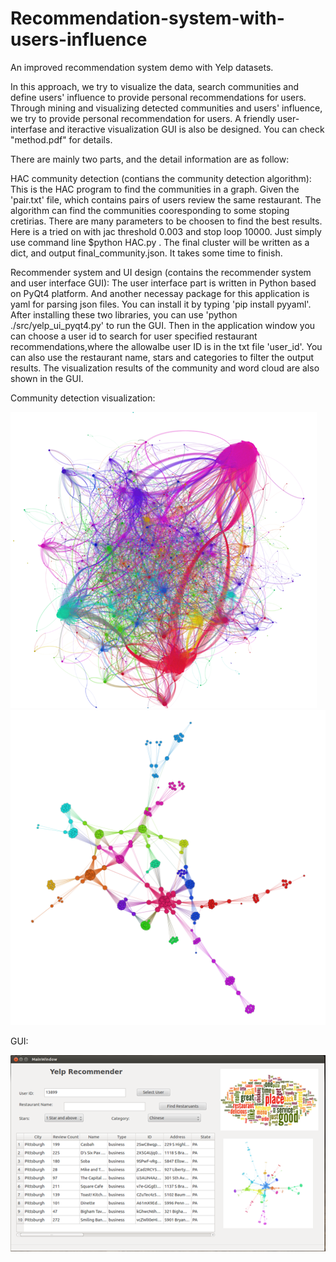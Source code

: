 # Recommendation-system-with-users-influence

An improved recommendation system demo with Yelp datasets. 

In this approach, we try to visualize the data, search communities and define users' influence to provide 
personal recommendations for users. Through mining and visualizing detected communities and users'
influence, we try to provide personal recommendation for users. A friendly user-interfase and iteractive 
visualization GUI is also be designed. You can check "method.pdf" for details. 

There are mainly two parts, and the detail information are as follow:

HAC community detection (contians the community detection algorithm):
    This is the HAC program to find the communities in a graph. Given the 'pair.txt' file, which
contains pairs of users review the same restaurant. The algorithm can find the communities 
cooresponding to some stoping cretirias. There are many parameters to be choosen to find the 
best results. Here is a tried on with jac threshold 0.003 and stop loop 10000. Just simply use 
command line $python HAC.py . The final cluster will be written as a dict, and output final_community.json.
It takes some time to finish.

Recommender system and UI design (contains the recommender system and user interface GUI):
    The user interface part is written in Python based on PyQt4 platform. And another necessay package 
for this application is yaml for parsing json files. You can install it by typing 'pip install pyyaml'. After 
installing these two libraries, you can use 'python ./src/yelp_ui_pyqt4.py' to run the GUI. Then in the application
window you can choose a user id to search for user specified restaurant recommendations,where the allowalbe
user ID is in the txt file 'user_id'. You can also use the restaurant name, stars and categories to 
filter the output results. The visualization results of the community and word cloud are also shown in the 
GUI. 

Community detection visualization:

![image](https://github.com/Aeroone/Recommendation-system-with-users-influence/blob/master/graphs/community.png)
![image](https://github.com/Aeroone/Recommendation-system-with-users-influence/blob/master/graphs/13916lay1.png)

GUI:

![image](https://github.com/Aeroone/Recommendation-system-with-users-influence/blob/master/graphs/GUI.png)

